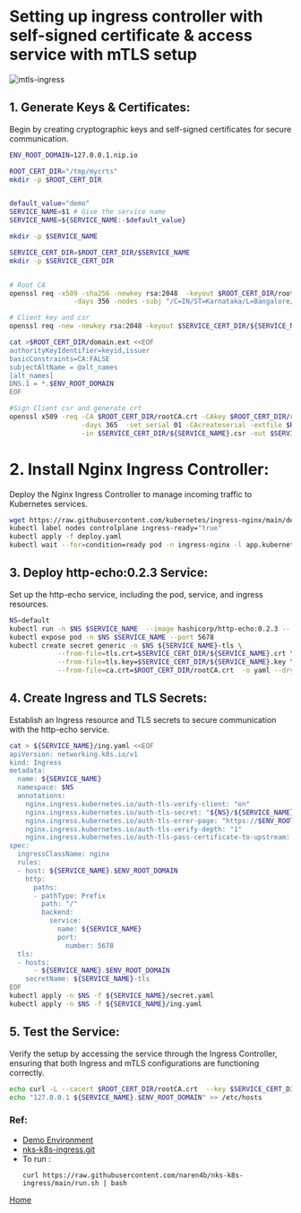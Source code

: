 # Setting up ingress controller with self-signed certificate & access service with mTLS setup 
![mtls-ingress](https://github.com/naren4b/nks/assets/3488520/f3b3b0b3-e6eb-4504-b2ec-03a3b84898cc)

## 1. Generate Keys & Certificates:
Begin by creating cryptographic keys and self-signed certificates for secure communication.

```bash
ENV_ROOT_DOMAIN=127.0.0.1.nip.io

ROOT_CERT_DIR="/tmp/mycrts"
mkdir -p $ROOT_CERT_DIR


default_value="demo"
SERVICE_NAME=$1 # Give the service name 
SERVICE_NAME=${SERVICE_NAME:-$default_value}

mkdir -p $SERVICE_NAME

SERVICE_CERT_DIR=$ROOT_CERT_DIR/$SERVICE_NAME
mkdir -p $SERVICE_CERT_DIR


# Root CA
openssl req -x509 -sha256 -newkey rsa:2048  -keyout $ROOT_CERT_DIR/rootCA.key -out $ROOT_CERT_DIR/rootCA.crt \
                -days 356 -nodes -subj "/C=IN/ST=Karnataka/L=Bangalore/O=Naren/CN=${ENV_ROOT_DOMAIN}"

# Client key and csr
openssl req -new -newkey rsa:2048 -keyout $SERVICE_CERT_DIR/${SERVICE_NAME}.key -out $SERVICE_CERT_DIR/${SERVICE_NAME}.csr -nodes -subj "/CN=${SERVICE_NAME}"

cat >$ROOT_CERT_DIR/domain.ext <<EOF
authorityKeyIdentifier=keyid,issuer
basicConstraints=CA:FALSE
subjectAltName = @alt_names
[alt_names]
DNS.1 = *.$ENV_ROOT_DOMAIN
EOF

#Sign Client csr and generate crt
openssl x509 -req -CA $ROOT_CERT_DIR/rootCA.crt -CAkey $ROOT_CERT_DIR/rootCA.key \
                  -days 365  -set_serial 01 -CAcreateserial -extfile $ROOT_CERT_DIR/domain.ext \
                  -in $SERVICE_CERT_DIR/${SERVICE_NAME}.csr -out $SERVICE_CERT_DIR/${SERVICE_NAME}.crt
```
# 2. Install Nginx Ingress Controller:
Deploy the Nginx Ingress Controller to manage incoming traffic to Kubernetes services.

```bash
wget https://raw.githubusercontent.com/kubernetes/ingress-nginx/main/deploy/static/provider/kind/deploy.yaml 
kubectl label nodes controlplane ingress-ready="true"
kubectl apply -f deploy.yaml 
kubectl wait --for=condition=ready pod -n ingress-nginx -l app.kubernetes.io/component=controller
```

## 3. Deploy http-echo:0.2.3 Service: 
Set up the http-echo service, including the pod, service, and ingress resources.

```bash
NS=default
kubectl run -n $NS $SERVICE_NAME  --image hashicorp/http-echo:0.2.3 -- -text="Hello $SERVICE_NAME"
kubectl expose pod -n $NS $SERVICE_NAME --port 5678
kubectl create secret generic -n $NS ${SERVICE_NAME}-tls \
            --from-file=tls.crt=$SERVICE_CERT_DIR/${SERVICE_NAME}.crt \
            --from-file=tls.key=$SERVICE_CERT_DIR/${SERVICE_NAME}.key \
            --from-file=ca.crt=$ROOT_CERT_DIR/rootCA.crt  -o yaml --dry-run=client > ${SERVICE_NAME}/secret.yaml
```
## 4. Create Ingress and TLS Secrets:
Establish an Ingress resource and TLS secrets to secure communication with the http-echo service.
```bash
cat > ${SERVICE_NAME}/ing.yaml <<EOF
apiVersion: networking.k8s.io/v1
kind: Ingress
metadata:
  name: ${SERVICE_NAME}
  namespace: $NS
  annotations:
    nginx.ingress.kubernetes.io/auth-tls-verify-client: "on"
    nginx.ingress.kubernetes.io/auth-tls-secret: "${NS}/${SERVICE_NAME}-tls"
    nginx.ingress.kubernetes.io/auth-tls-error-page: "https://$ENV_ROOT_DOMAIN/error.html"
    nginx.ingress.kubernetes.io/auth-tls-verify-depth: "1"
    nginx.ingress.kubernetes.io/auth-tls-pass-certificate-to-upstream: "true"
spec:
  ingressClassName: nginx
  rules:
  - host: ${SERVICE_NAME}.$ENV_ROOT_DOMAIN
    http:
      paths:
      - pathType: Prefix
        path: "/"
        backend:
          service:
            name: ${SERVICE_NAME}
            port:
              number: 5678
  tls:
  - hosts:
      - ${SERVICE_NAME}.$ENV_ROOT_DOMAIN
    secretName: ${SERVICE_NAME}-tls
EOF
kubectl apply -n $NS -f ${SERVICE_NAME}/secret.yaml
kubectl apply -n $NS -f ${SERVICE_NAME}/ing.yaml
```

## 5. Test the Service:
Verify the setup by accessing the service through the Ingress Controller, ensuring that both Ingress and mTLS configurations are functioning correctly.
```bash
echo curl -L --cacert $ROOT_CERT_DIR/rootCA.crt  --key $SERVICE_CERT_DIR/${SERVICE_NAME}.key  --cert $SERVICE_CERT_DIR/${SERVICE_NAME}.crt  https://${SERVICE_NAME}.$ENV_ROOT_DOMAIN
echo "127.0.0.1 ${SERVICE_NAME}.$ENV_ROOT_DOMAIN" >> /etc/hosts
```
### Ref:
- [Demo Environment](https://killercoda.com/killer-shell-cks/scenario/container-namespaces-docker)
- [nks-k8s-ingress.git](https://github.com/naren4b/nks-k8s-ingress.git)
- To run : 
  ```
  curl https://raw.githubusercontent.com/naren4b/nks-k8s-ingress/main/run.sh | bash 
  ```

[Home](https://naren4b.github.io/nks/)
